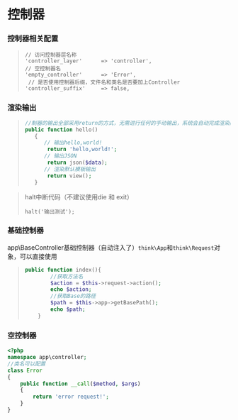 # 控制器

### 控制器相关配置

> ```
> // 访问控制器层名称
> 'controller_layer'      => 'controller',
> // 空控制器名
> 'empty_controller'      => 'Error',
>  // 是否使用控制器后缀，文件名和类名是否要加上Controller
> 'controller_suffix'     => false,
> ```

### 渲染输出

>```php
>//制器的输出全部采用return的方式，无需进行任何的手动输出，系统会自动完成渲染内容的输出
>public function hello()
>    {
>    	// 输出hello,world!
>        return 'hello,world!';
>    	// 输出JSON
>        return json($data);
>    	// 渲染默认模板输出
>        return view();
>    }
>```

>halt中断代码（不建议使用die 和 exit）
>
>```
>halt('输出测试');
>```

###  基础控制器

app\BaseController基础控制器（自动注入了）`think\App`和`think\Request`对象，可以直接使用

> ```php
> public function index(){
>         //获取方法名
>         $action = $this->request->action();
>         echo $action;
>         //获取Base的路径
>         $path = $this->app->getBasePath();
>         echo $path;
>     }
> ```

### 空控制器

```php
<?php
namespace app\controller;
//类名可以配置
class Error 
{
    public function __call($method, $args)
    {
        return 'error request!';
    }
}
```

